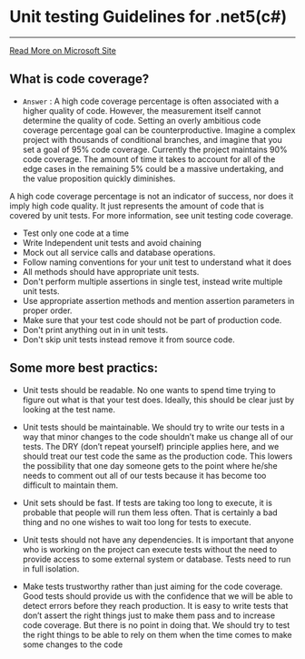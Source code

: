 # Unit testing Guidelines for .net5(c#)

***
 [Read More on Microsoft Site](https://docs.microsoft.com/en-us/dotnet/core/testing/unit-testing-best-practices)
 
 ## What is code coverage?
- `Answer` :
A high code coverage percentage is often associated with a higher quality of code. However, the measurement itself cannot determine the quality of code. Setting an overly ambitious code coverage percentage goal can be counterproductive. Imagine a complex project with thousands of conditional branches, and imagine that you set a goal of 95% code coverage. Currently the project maintains 90% code coverage. The amount of time it takes to account for all of the edge cases in the remaining 5% could be a massive undertaking, and the value proposition quickly diminishes.

A high code coverage percentage is not an indicator of success, nor does it imply high code quality. It just represents the amount of code that is covered by unit tests. For more information, see unit testing code coverage.
- Test only one code at a time
- Write Independent unit tests and avoid chaining
- Mock out all service calls and database operations.
- Follow naming conventions for your unit test to understand what it does
- All methods should have appropriate unit tests.
- Don't perform multiple assertions in single test, instead write multiple unit tests.
- Use appropriate assertion methods and mention assertion parameters in proper order.
- Make sure that your test code should not be part of production code.
- Don't print anything out in in unit tests.
- Don't skip unit tests instead remove it from source code.

## Some more best practics:
- Unit tests should be readable.
No one wants to spend time trying to figure out what is that your test does. Ideally, this should be clear just by looking at the test name.

- Unit tests should be maintainable.
We should try to write our tests in a way that minor changes to the code shouldn’t make us change all of our tests. The DRY (don’t repeat yourself) principle applies here, and we should treat our test code the same as the production code. This lowers the possibility that one day someone gets to the point where he/she needs to comment out all of our tests because it has become too difficult to maintain them.

- Unit sets should be fast.
If tests are taking too long to execute, it is probable that people will run them less often. That is certainly a bad thing and no one wishes to wait too long for tests to execute.

- Unit tests should not have any dependencies.
It is important that anyone who is working on the project can execute tests without the need to provide access to some external system or database. Tests need to run in full isolation.

- Make tests trustworthy rather than just aiming for the code coverage.
Good tests should provide us with the confidence that we will be able to detect errors before they reach production. It is easy to write tests that don’t assert the right things just to make them pass and to increase code coverage. But there is no point in doing that. We should try to test the right things to be able to rely on them when the time comes to make some changes to the code

